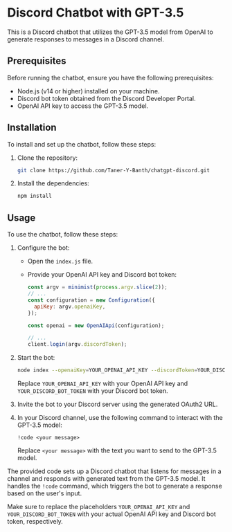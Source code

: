 # Discord Chatbot with GPT-3.5

This is a Discord chatbot that utilizes the GPT-3.5 model from OpenAI to generate responses to messages in a Discord channel.

## Prerequisites

Before running the chatbot, ensure you have the following prerequisites:

- Node.js (v14 or higher) installed on your machine.
- Discord bot token obtained from the Discord Developer Portal.
- OpenAI API key to access the GPT-3.5 model.

## Installation

To install and set up the chatbot, follow these steps:

1. Clone the repository:

   ```bash
   git clone https://github.com/Taner-Y-Banth/chatgpt-discord.git
   ```

2. Install the dependencies:

   ```bash
   npm install
   ```

## Usage

To use the chatbot, follow these steps:

1. Configure the bot:

   - Open the `index.js` file.
   - Provide your OpenAI API key and Discord bot token:

     ```javascript
     const argv = minimist(process.argv.slice(2));
     // ...
     const configuration = new Configuration({
       apiKey: argv.openaiKey,
     });

     const openai = new OpenAIApi(configuration);

     // ...
     client.login(argv.discordToken);
     ```

2. Start the bot:

   ```bash
   node index --openaiKey=YOUR_OPENAI_API_KEY --discordToken=YOUR_DISCORD_BOT_TOKEN
   ```

   Replace `YOUR_OPENAI_API_KEY` with your OpenAI API key and `YOUR_DISCORD_BOT_TOKEN` with your Discord bot token.

3. Invite the bot to your Discord server using the generated OAuth2 URL.

4. In your Discord channel, use the following command to interact with the GPT-3.5 model:

   ```
   !code <your message>
   ```

   Replace `<your message>` with the text you want to send to the GPT-3.5 model.

The provided code sets up a Discord chatbot that listens for messages in a channel and responds with generated text from the GPT-3.5 model. It handles the `!code` command, which triggers the bot to generate a response based on the user's input.

Make sure to replace the placeholders `YOUR_OPENAI_API_KEY` and `YOUR_DISCORD_BOT_TOKEN` with your actual OpenAI API key and Discord bot token, respectively.